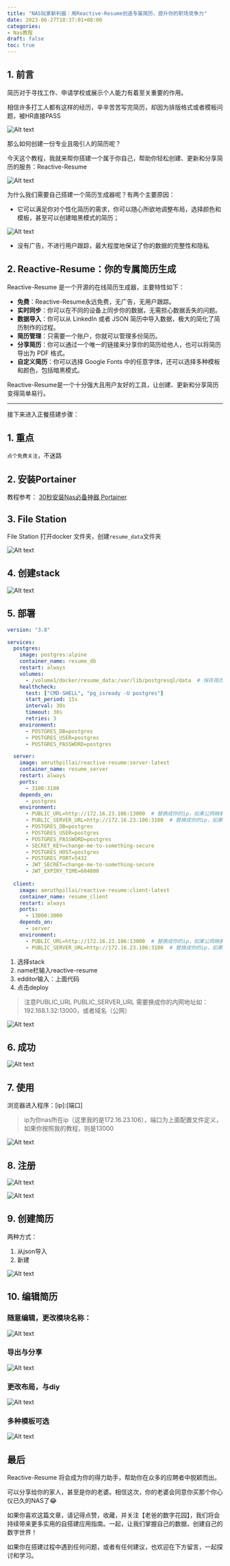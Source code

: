 ```yaml
---
title: "NAS玩家新利器：用Reactive-Resume创造专属简历，提升你的职场竞争力"
date: 2023-06-27T18:37:01+08:00
categories:
- Nas教程
draft: false
toc: true
---
```


## 1. 前言

简历对于寻找工作、申请学校或展示个人能力有着至关重要的作用。

相信许多打工人都有这样的经历，辛辛苦苦写完简历，却因为排版格式或者模板问题，被HR直接PASS

![Alt text](https://img-nasdaddy.liuxingoo.cn/img/202306141253235.gif "Pic")

那么如何创建一份专业且吸引人的简历呢？

今天这个教程，我就来帮你搭建一个属于你自己，帮助你轻松创建、更新和分享简历的服务：Reactive-Resume

![Alt text](https://img-nasdaddy.liuxingoo.cn/img/202306141252179.png "Pic")

为什么我们需要自己搭建一个简历生成器呢？有两个主要原因：

- 它可以满足你对个性化简历的需求，你可以随心所欲地调整布局，选择颜色和模板，甚至可以创建暗黑模式的简历；

![Alt text](https://img-nasdaddy.liuxingoo.cn/img/202306141254504.png "Pic")

- 没有广告，不进行用户跟踪，最大程度地保证了你的数据的完整性和隐私

## 2. Reactive-Resume：你的专属简历生成

Reactive-Resume 是一个开源的在线简历生成器，主要特性如下：

- **免费**：Reactive-Resume永远免费，无广告，无用户跟踪。
- **实时同步**：你可以在不同的设备上同步你的数据，无需担心数据丢失的问题。
- **数据导入**：你可以从 LinkedIn 或者 JSON 简历中导入数据，极大的简化了简历制作的过程。
- **简历管理**：只需要一个账户，你就可以管理多份简历。
- **分享简历**：你可以通过一个唯一的链接来分享你的简历给他人，也可以将简历导出为 PDF 格式。
- **自定义简历**：你可以选择 Google Fonts 中的任意字体，还可以选择多种模板和颜色，包括暗黑模式。

Reactive-Resume是一个十分强大且用户友好的工具，让创建、更新和分享简历变得简单易行。

---

接下来进入正餐搭建步骤：

## 1. 重点

`点个免费关注`，不迷路

## 2. 安装Portainer

教程参考：
[30秒安装Nas必备神器 Portainer](/how-to-install-portainer-in-nas/)

##  3. File Station

File Station 打开docker 文件夹，创建`resume_data`文件夹

![Alt text](https://img-nasdaddy.liuxingoo.cn/img/202306141256268.png "Pic")

## 4. 创建stack

![Alt text](https://img-nasdaddy.liuxingoo.cn/img/202306061552130.png "Pic")

## 5.  部署

```yaml
version: "3.8"

services:
  postgres:
    image: postgres:alpine
    container_name: resume_db
    restart: always
    volumes:
      - /volume1/docker/resume_data:/var/lib/postgresql/data  # 保存简历，服务重要数据
    healthcheck:
      test: ["CMD-SHELL", "pg_isready -U postgres"]
      start_period: 15s
      interval: 30s
      timeout: 30s
      retries: 3
    environment:
      - POSTGRES_DB=postgres
      - POSTGRES_USER=postgres
      - POSTGRES_PASSWORD=postgres

  server:
    image: amruthpillai/reactive-resume:server-latest
    container_name: resume_server
    restart: always
    ports:
      - 3100:3100
    depends_on:
      - postgres
    environment:
      - PUBLIC_URL=http://172.16.23.106:13000  # 替换成你的ip，如果公网映射，替换为域名
      - PUBLIC_SERVER_URL=http://172.16.23.106:3100  # 替换成你的ip，如果公网映射，替换为域名
      - POSTGRES_DB=postgres
      - POSTGRES_USER=postgres
      - POSTGRES_PASSWORD=postgres
      - SECRET_KEY=change-me-to-something-secure
      - POSTGRES_HOST=postgres
      - POSTGRES_PORT=5432
      - JWT_SECRET=change-me-to-something-secure
      - JWT_EXPIRY_TIME=604800
      
  client:
    image: amruthpillai/reactive-resume:client-latest
    container_name: resume_client
    restart: always
    ports:
      - 13000:3000
    depends_on:
      - server
    environment:
      - PUBLIC_URL=http://172.16.23.106:13000  # 替换成你的ip，如果公网映射，替换为域名
      - PUBLIC_SERVER_URL=http://172.16.23.106:3100  # 替换成你的ip，如果公网映射，替换为域名
```

1. 选择stack
2. name栏输入reactive-resume
3. edditor输入：上面代码
4. 点击deploy

> 注意PUBLIC_URL PUBLIC_SERVER_URL 需要换成你的内网地址如：192.168.1.32:13000，或者域名（公网）

![Alt text](https://img-nasdaddy.liuxingoo.cn/img/202306141300579.png "Pic")

## 6. 成功

![Alt text](https://img-nasdaddy.liuxingoo.cn/img/202306061556495.png "Pic")



## 7. 使用

浏览器进入程序：[ip]:[端口]

> ip为你nas所在ip（这里我的是172.16.23.106），端口为上面配置文件定义，如果你按照我的教程，则是13000

![Alt text](https://img-nasdaddy.liuxingoo.cn/img/202306141307218.png "Pic")

## 8. 注册

![Alt text](https://img-nasdaddy.liuxingoo.cn/img/202306141302503.png "Pic")

![Alt text](https://img-nasdaddy.liuxingoo.cn/img/202306141302865.png "Pic")



## 9. 创建简历

两种方式：

1. 从json导入
2. 新建

![Alt text](https://img-nasdaddy.liuxingoo.cn/img/202306141308151.png "Pic")



## 10. 编辑简历

### 随意编辑，更改模块名称：

![Alt text](https://img-nasdaddy.liuxingoo.cn/img/202306141311943.png "Pic")



### 导出与分享

![Alt text](https://img-nasdaddy.liuxingoo.cn/img/202306141310799.png "Pic")



### 更改布局，与diy

![Alt text](https://img-nasdaddy.liuxingoo.cn/img/202306141311553.png "Pic")

#### 

###  多种模板可选

![Alt text](https://img-nasdaddy.liuxingoo.cn/img/202306141313755.png "Pic")



## 最后

Reactive-Resume 将会成为你的得力助手，帮助你在众多的应聘者中脱颖而出。

可以分享给你的家人，甚至是你的老婆。相信这次，你的老婆会同意你买那个你心仪已久的NAS了😂

如果你喜欢这篇文章，请记得点赞，收藏，并关注【老爸的数字花园】，我们将会持续带来更多实用的自搭建应用指南。一起，让我们掌握自己的数据，创建自己的数字世界！

如果你在搭建过程中遇到任何问题，或者有任何建议，也欢迎在下方留言，一起探讨和学习。